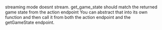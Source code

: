 streaming mode doesnt stream.
get_game_state should match the returned game state from the action endpoint You can abstract that into its own function and then call it from both the action endpoint and the getGameState endpoint.